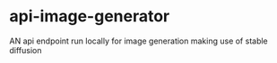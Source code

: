 # api-image-generator
AN api endpoint run locally for image generation making use of stable diffusion
